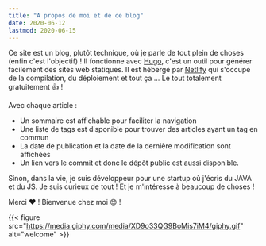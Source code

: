 ```yaml
---
title: "A propos de moi et de ce blog"
date: 2020-06-12
lastmod: 2020-06-15
---
```


Ce site est un blog, plutôt technique, où je parle de tout plein de choses (enfin c'est l'objectif) !
Il fonctionne avec [Hugo](https://gohugo.io/), c'est un outil pour générer facilement des sites web statiques.
Il est hébergé par [Netlify](https://www.netlify.com/) qui s'occupe de la compilation, du déploiement et tout ça ...
Le tout totalement gratuitement 👍 !

Avec chaque article :
- Un sommaire est affichable pour faciliter la navigation
- Une liste de tags est disponible pour trouver des articles ayant un tag en commun
- La date de publication et la date de la dernière modification sont affichées
- Un lien vers le commit et donc le dépôt public est aussi disponible.

Sinon, dans la vie, je suis développeur pour une startup où j'écris du JAVA et du JS.
Je suis curieux de tout ! Et je m'intéresse à beaucoup de choses !
 
Merci :heart: ! Bienvenue chez moi :blush: !

{{< figure src="https://media.giphy.com/media/XD9o33QG9BoMis7iM4/giphy.gif" alt="welcome" >}}


